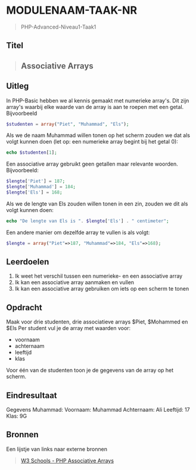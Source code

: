 # MODULENAAM-TAAK-NR

> PHP-Advanced-Niveau1-Taak1

## Titel

> ## Associative Arrays

## Uitleg

In PHP-Basic hebben we al kennis gemaakt met numerieke array's. Dit zijn array's waarbij elke waarde van de array is aan te roepen met een getal. Bijvoorbeeld
```php
$studenten = array("Piet", "Muhammad", "Els"); 
```
Als we de naam Muhammad willen tonen op het scherm zouden we dat als volgt kunnen doen (let op: een numerieke array begint bij het getal 0):
```php
echo $studenten[1];
```

Een associative array gebruikt geen getallen maar relevante woorden. Bijvoorbeeld:
```php
$lengte['Piet'] = 187;
$lengte['Muhammad'] = 184;
$lengte['Els'] = 168;
```
Als we de lengte van Els zouden willen tonen in een zin, zouden we dit als volgt kunnen doen:
```php
echo "De lengte van Els is ". $lengte['Els'] . " centimeter";
```
Een andere manier om dezelfde array te vullen is als volgt:
```php
$lengte = array("Piet"=>187, "Muhammad"=>184, "Els"=>168);
```
## Leerdoelen

1. Ik weet het verschil tussen een numerieke- en een associative array
2. Ik kan een associative array aanmaken en vullen
3. Ik kan een associative array gebruiken om iets op een scherm te tonen

## Opdracht

Maak voor drie studenten, drie associatieve arrays $Piet, $Mohammed en $Els
Per student vul je de array met waarden voor:
- voornaam
- achternaam
- leeftijd
- klas

Voor één van de studenten toon je de gegevens van de array op het scherm.

## Eindresultaat

Gegevens Muhammad:
Voornaam: Muhammad
Achternaam: Ali
Leeftijd: 17
Klas: 9G

## Bronnen

Een lijstje van links naar externe bronnen

>[W3 Schools - PHP Associative Arrays](https://www.w3schools.com/php/php_arrays_associative.asp)  


